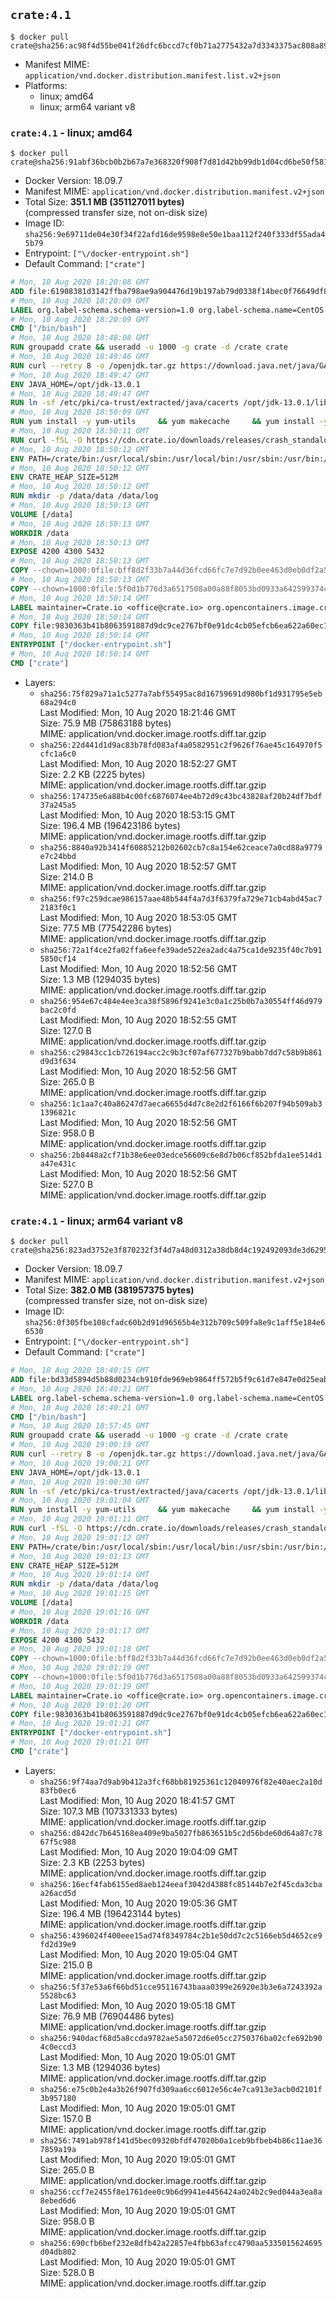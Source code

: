 ## `crate:4.1`

```console
$ docker pull crate@sha256:ac98f4d55be041f26dfc6bccd7cf0b71a2775432a7d3343375ac808a89ce08f7
```

-	Manifest MIME: `application/vnd.docker.distribution.manifest.list.v2+json`
-	Platforms:
	-	linux; amd64
	-	linux; arm64 variant v8

### `crate:4.1` - linux; amd64

```console
$ docker pull crate@sha256:91abf36bcb0b2b67a7e368320f908f7d81d42bb99db1d04cd6be50f581239bb1
```

-	Docker Version: 18.09.7
-	Manifest MIME: `application/vnd.docker.distribution.manifest.v2+json`
-	Total Size: **351.1 MB (351127011 bytes)**  
	(compressed transfer size, not on-disk size)
-	Image ID: `sha256:9e69711de04e30f34f22afd16de9598e8e50e1baa112f240f333df55ada45b79`
-	Entrypoint: `["\/docker-entrypoint.sh"]`
-	Default Command: `["crate"]`

```dockerfile
# Mon, 10 Aug 2020 18:20:08 GMT
ADD file:61908381d3142ffba798ae9a904476d19b197ab79d0338f14bec0f76649df8d4 in / 
# Mon, 10 Aug 2020 18:20:09 GMT
LABEL org.label-schema.schema-version=1.0 org.label-schema.name=CentOS Base Image org.label-schema.vendor=CentOS org.label-schema.license=GPLv2 org.label-schema.build-date=20200809 org.opencontainers.image.title=CentOS Base Image org.opencontainers.image.vendor=CentOS org.opencontainers.image.licenses=GPL-2.0-only org.opencontainers.image.created=2020-08-09 00:00:00+01:00
# Mon, 10 Aug 2020 18:20:09 GMT
CMD ["/bin/bash"]
# Mon, 10 Aug 2020 18:48:08 GMT
RUN groupadd crate && useradd -u 1000 -g crate -d /crate crate
# Mon, 10 Aug 2020 18:49:46 GMT
RUN curl --retry 8 -o /openjdk.tar.gz https://download.java.net/java/GA/jdk13.0.1/cec27d702aa74d5a8630c65ae61e4305/9/GPL/openjdk-13.0.1_linux-x64_bin.tar.gz     && echo "2e01716546395694d3fad54c9b36d1cd46c5894c06f72d156772efbcf4b41335 */openjdk.tar.gz" | sha256sum -c -     && tar -C /opt -zxf /openjdk.tar.gz     && rm /openjdk.tar.gz
# Mon, 10 Aug 2020 18:49:47 GMT
ENV JAVA_HOME=/opt/jdk-13.0.1
# Mon, 10 Aug 2020 18:49:47 GMT
RUN ln -sf /etc/pki/ca-trust/extracted/java/cacerts /opt/jdk-13.0.1/lib/security/cacerts
# Mon, 10 Aug 2020 18:50:09 GMT
RUN yum install -y yum-utils     && yum makecache     && yum install -y python36 openssl     && yum clean all     && rm -rf /var/cache/yum     && curl -fSL -O https://cdn.crate.io/downloads/releases/crate-4.1.8.tar.gz     && curl -fSL -O https://cdn.crate.io/downloads/releases/crate-4.1.8.tar.gz.asc     && export GNUPGHOME="$(mktemp -d)"     && gpg --keyserver hkp://keyserver.ubuntu.com:80 --recv-keys 90C23FC6585BC0717F8FBFC37FAAE51A06F6EAEB     && gpg --batch --verify crate-4.1.8.tar.gz.asc crate-4.1.8.tar.gz     && rm -rf "$GNUPGHOME" crate-4.1.8.tar.gz.asc     && tar -xf crate-4.1.8.tar.gz -C /crate --strip-components=1     && rm crate-4.1.8.tar.gz     && ln -sf /usr/bin/python3.6 /usr/bin/python3
# Mon, 10 Aug 2020 18:50:11 GMT
RUN curl -fSL -O https://cdn.crate.io/downloads/releases/crash_standalone_0.24.2     && curl -fSL -O https://cdn.crate.io/downloads/releases/crash_standalone_0.24.2.asc     && export GNUPGHOME="$(mktemp -d)"     && gpg --keyserver hkp://keyserver.ubuntu.com:80 --recv-keys 90C23FC6585BC0717F8FBFC37FAAE51A06F6EAEB     && gpg --batch --verify crash_standalone_0.24.2.asc crash_standalone_0.24.2     && rm -rf "$GNUPGHOME" crash_standalone_0.24.2.asc     && mv crash_standalone_0.24.2 /usr/local/bin/crash     && chmod +x /usr/local/bin/crash
# Mon, 10 Aug 2020 18:50:12 GMT
ENV PATH=/crate/bin:/usr/local/sbin:/usr/local/bin:/usr/sbin:/usr/bin:/sbin:/bin
# Mon, 10 Aug 2020 18:50:12 GMT
ENV CRATE_HEAP_SIZE=512M
# Mon, 10 Aug 2020 18:50:12 GMT
RUN mkdir -p /data/data /data/log
# Mon, 10 Aug 2020 18:50:13 GMT
VOLUME [/data]
# Mon, 10 Aug 2020 18:50:13 GMT
WORKDIR /data
# Mon, 10 Aug 2020 18:50:13 GMT
EXPOSE 4200 4300 5432
# Mon, 10 Aug 2020 18:50:13 GMT
COPY --chown=1000:0file:bff8d2f33b7a44d36fcd66fc7e7d92b0ee463d0eb0df2a56e42511d4f1b3e9b2 in /crate/config/crate.yml 
# Mon, 10 Aug 2020 18:50:13 GMT
COPY --chown=1000:0file:5f0d1b776d3a6517508a00a88f8053bd0933a642599374c9dff00dc3b632fd09 in /crate/config/log4j2.properties 
# Mon, 10 Aug 2020 18:50:14 GMT
LABEL maintainer=Crate.io <office@crate.io> org.opencontainers.image.created=2020-07-07T09:24:31.760994 org.opencontainers.image.title=crate org.opencontainers.image.description=CrateDB is a distributed SQL database handles massive amounts of machine data in real-time. org.opencontainers.image.url=https://crate.io/products/cratedb/ org.opencontainers.image.source=https://github.com/crate/docker-crate org.opencontainers.image.vendor=Crate.io org.opencontainers.image.version=4.1.8
# Mon, 10 Aug 2020 18:50:14 GMT
COPY file:9830363b41b8063591887d9dc9ce2767bf0e91dc4cb05efcb6ea622a60ec15e3 in / 
# Mon, 10 Aug 2020 18:50:14 GMT
ENTRYPOINT ["/docker-entrypoint.sh"]
# Mon, 10 Aug 2020 18:50:14 GMT
CMD ["crate"]
```

-	Layers:
	-	`sha256:75f829a71a1c5277a7abf55495ac8d16759691d980bf1d931795e5eb68a294c0`  
		Last Modified: Mon, 10 Aug 2020 18:21:46 GMT  
		Size: 75.9 MB (75863188 bytes)  
		MIME: application/vnd.docker.image.rootfs.diff.tar.gzip
	-	`sha256:22d441d1d9ac83b78fd083af4a0582951c2f9626f76ae45c164970f5cfc1a6c0`  
		Last Modified: Mon, 10 Aug 2020 18:52:27 GMT  
		Size: 2.2 KB (2225 bytes)  
		MIME: application/vnd.docker.image.rootfs.diff.tar.gzip
	-	`sha256:174735e6a88b4c00fc6876074ee4b72d9c43bc43828af20b24df7bdf37a245a5`  
		Last Modified: Mon, 10 Aug 2020 18:53:15 GMT  
		Size: 196.4 MB (196423186 bytes)  
		MIME: application/vnd.docker.image.rootfs.diff.tar.gzip
	-	`sha256:8840a92b3414f60885212b02602cb7c8a154e62ceace7a0cd88a9779e7c24bbd`  
		Last Modified: Mon, 10 Aug 2020 18:52:57 GMT  
		Size: 214.0 B  
		MIME: application/vnd.docker.image.rootfs.diff.tar.gzip
	-	`sha256:f97c259dcae986157aae48b544f4a7d3f6379fa729e71cb4abd45ac72183f0c1`  
		Last Modified: Mon, 10 Aug 2020 18:53:05 GMT  
		Size: 77.5 MB (77542286 bytes)  
		MIME: application/vnd.docker.image.rootfs.diff.tar.gzip
	-	`sha256:72a1f4ce2fa02ffa6eefe39ade522ea2adc4a75ca1de9235f40c7b915850cf14`  
		Last Modified: Mon, 10 Aug 2020 18:52:56 GMT  
		Size: 1.3 MB (1294035 bytes)  
		MIME: application/vnd.docker.image.rootfs.diff.tar.gzip
	-	`sha256:954e67c484e4ee3ca38f5896f9241e3c0a1c25b0b7a30554ff46d979bac2c0fd`  
		Last Modified: Mon, 10 Aug 2020 18:52:55 GMT  
		Size: 127.0 B  
		MIME: application/vnd.docker.image.rootfs.diff.tar.gzip
	-	`sha256:c29843cc1cb726194acc2c9b3cf07af677327b9babb7dd7c58b9b861d9d3f634`  
		Last Modified: Mon, 10 Aug 2020 18:52:56 GMT  
		Size: 265.0 B  
		MIME: application/vnd.docker.image.rootfs.diff.tar.gzip
	-	`sha256:1c1aa7c40a86247d7aeca6655d4d7c8e2d2f6166f6b207f94b509ab31396821c`  
		Last Modified: Mon, 10 Aug 2020 18:52:56 GMT  
		Size: 958.0 B  
		MIME: application/vnd.docker.image.rootfs.diff.tar.gzip
	-	`sha256:2b8448a2cf71b38e6ee03edce56609c6e8d7b06cf852bfda1ee514d1a47e431c`  
		Last Modified: Mon, 10 Aug 2020 18:52:56 GMT  
		Size: 527.0 B  
		MIME: application/vnd.docker.image.rootfs.diff.tar.gzip

### `crate:4.1` - linux; arm64 variant v8

```console
$ docker pull crate@sha256:823ad3752e3f870232f3f4d7a48d0312a38db8d4c192492093de3d6295ff4604
```

-	Docker Version: 18.09.7
-	Manifest MIME: `application/vnd.docker.distribution.manifest.v2+json`
-	Total Size: **382.0 MB (381957375 bytes)**  
	(compressed transfer size, not on-disk size)
-	Image ID: `sha256:0f305fbe108cfadc60b2d91d96565b4e312b709c509fa8e9c1aff5e184e66530`
-	Entrypoint: `["\/docker-entrypoint.sh"]`
-	Default Command: `["crate"]`

```dockerfile
# Mon, 10 Aug 2020 18:40:15 GMT
ADD file:bd33d5894d5b88d0234cb910fde969eb9864ff572b5f9c61d7e847e0d25eab07 in / 
# Mon, 10 Aug 2020 18:40:21 GMT
LABEL org.label-schema.schema-version=1.0 org.label-schema.name=CentOS Base Image org.label-schema.vendor=CentOS org.label-schema.license=GPLv2 org.label-schema.build-date=20200809 org.opencontainers.image.title=CentOS Base Image org.opencontainers.image.vendor=CentOS org.opencontainers.image.licenses=GPL-2.0-only org.opencontainers.image.created=2020-08-09 00:00:00+01:00
# Mon, 10 Aug 2020 18:40:21 GMT
CMD ["/bin/bash"]
# Mon, 10 Aug 2020 18:57:45 GMT
RUN groupadd crate && useradd -u 1000 -g crate -d /crate crate
# Mon, 10 Aug 2020 19:00:19 GMT
RUN curl --retry 8 -o /openjdk.tar.gz https://download.java.net/java/GA/jdk13.0.1/cec27d702aa74d5a8630c65ae61e4305/9/GPL/openjdk-13.0.1_linux-x64_bin.tar.gz     && echo "2e01716546395694d3fad54c9b36d1cd46c5894c06f72d156772efbcf4b41335 */openjdk.tar.gz" | sha256sum -c -     && tar -C /opt -zxf /openjdk.tar.gz     && rm /openjdk.tar.gz
# Mon, 10 Aug 2020 19:00:21 GMT
ENV JAVA_HOME=/opt/jdk-13.0.1
# Mon, 10 Aug 2020 19:00:30 GMT
RUN ln -sf /etc/pki/ca-trust/extracted/java/cacerts /opt/jdk-13.0.1/lib/security/cacerts
# Mon, 10 Aug 2020 19:01:04 GMT
RUN yum install -y yum-utils     && yum makecache     && yum install -y python36 openssl     && yum clean all     && rm -rf /var/cache/yum     && curl -fSL -O https://cdn.crate.io/downloads/releases/crate-4.1.8.tar.gz     && curl -fSL -O https://cdn.crate.io/downloads/releases/crate-4.1.8.tar.gz.asc     && export GNUPGHOME="$(mktemp -d)"     && gpg --keyserver hkp://keyserver.ubuntu.com:80 --recv-keys 90C23FC6585BC0717F8FBFC37FAAE51A06F6EAEB     && gpg --batch --verify crate-4.1.8.tar.gz.asc crate-4.1.8.tar.gz     && rm -rf "$GNUPGHOME" crate-4.1.8.tar.gz.asc     && tar -xf crate-4.1.8.tar.gz -C /crate --strip-components=1     && rm crate-4.1.8.tar.gz     && ln -sf /usr/bin/python3.6 /usr/bin/python3
# Mon, 10 Aug 2020 19:01:11 GMT
RUN curl -fSL -O https://cdn.crate.io/downloads/releases/crash_standalone_0.24.2     && curl -fSL -O https://cdn.crate.io/downloads/releases/crash_standalone_0.24.2.asc     && export GNUPGHOME="$(mktemp -d)"     && gpg --keyserver hkp://keyserver.ubuntu.com:80 --recv-keys 90C23FC6585BC0717F8FBFC37FAAE51A06F6EAEB     && gpg --batch --verify crash_standalone_0.24.2.asc crash_standalone_0.24.2     && rm -rf "$GNUPGHOME" crash_standalone_0.24.2.asc     && mv crash_standalone_0.24.2 /usr/local/bin/crash     && chmod +x /usr/local/bin/crash
# Mon, 10 Aug 2020 19:01:12 GMT
ENV PATH=/crate/bin:/usr/local/sbin:/usr/local/bin:/usr/sbin:/usr/bin:/sbin:/bin
# Mon, 10 Aug 2020 19:01:13 GMT
ENV CRATE_HEAP_SIZE=512M
# Mon, 10 Aug 2020 19:01:14 GMT
RUN mkdir -p /data/data /data/log
# Mon, 10 Aug 2020 19:01:15 GMT
VOLUME [/data]
# Mon, 10 Aug 2020 19:01:16 GMT
WORKDIR /data
# Mon, 10 Aug 2020 19:01:17 GMT
EXPOSE 4200 4300 5432
# Mon, 10 Aug 2020 19:01:18 GMT
COPY --chown=1000:0file:bff8d2f33b7a44d36fcd66fc7e7d92b0ee463d0eb0df2a56e42511d4f1b3e9b2 in /crate/config/crate.yml 
# Mon, 10 Aug 2020 19:01:19 GMT
COPY --chown=1000:0file:5f0d1b776d3a6517508a00a88f8053bd0933a642599374c9dff00dc3b632fd09 in /crate/config/log4j2.properties 
# Mon, 10 Aug 2020 19:01:19 GMT
LABEL maintainer=Crate.io <office@crate.io> org.opencontainers.image.created=2020-07-07T09:24:31.760994 org.opencontainers.image.title=crate org.opencontainers.image.description=CrateDB is a distributed SQL database handles massive amounts of machine data in real-time. org.opencontainers.image.url=https://crate.io/products/cratedb/ org.opencontainers.image.source=https://github.com/crate/docker-crate org.opencontainers.image.vendor=Crate.io org.opencontainers.image.version=4.1.8
# Mon, 10 Aug 2020 19:01:20 GMT
COPY file:9830363b41b8063591887d9dc9ce2767bf0e91dc4cb05efcb6ea622a60ec15e3 in / 
# Mon, 10 Aug 2020 19:01:21 GMT
ENTRYPOINT ["/docker-entrypoint.sh"]
# Mon, 10 Aug 2020 19:01:21 GMT
CMD ["crate"]
```

-	Layers:
	-	`sha256:9f74aa7d9ab9b412a3fcf68bb81925361c12040976f82e40aec2a10d83fb0ec6`  
		Last Modified: Mon, 10 Aug 2020 18:41:57 GMT  
		Size: 107.3 MB (107331333 bytes)  
		MIME: application/vnd.docker.image.rootfs.diff.tar.gzip
	-	`sha256:d842dc7b645168ea409e9ba5027fb863651b5c2d56bde60d64a87c7867f5c988`  
		Last Modified: Mon, 10 Aug 2020 19:04:09 GMT  
		Size: 2.3 KB (2253 bytes)  
		MIME: application/vnd.docker.image.rootfs.diff.tar.gzip
	-	`sha256:16ecf4fab6155ed8aeb124eeaf3042d4388fc85144b7e2f45cda3cbaa26acd5d`  
		Last Modified: Mon, 10 Aug 2020 19:05:36 GMT  
		Size: 196.4 MB (196423144 bytes)  
		MIME: application/vnd.docker.image.rootfs.diff.tar.gzip
	-	`sha256:4396024f400eee15ad74f8349784c2b1e50dd7c2c5166eb5d4652ce9fd2d39e9`  
		Last Modified: Mon, 10 Aug 2020 19:05:04 GMT  
		Size: 215.0 B  
		MIME: application/vnd.docker.image.rootfs.diff.tar.gzip
	-	`sha256:5f37e53a6f66bd51cce95116743baaa0399e26920e3b3e6a7243392a5528bc63`  
		Last Modified: Mon, 10 Aug 2020 19:05:18 GMT  
		Size: 76.9 MB (76904486 bytes)  
		MIME: application/vnd.docker.image.rootfs.diff.tar.gzip
	-	`sha256:940dacf68d5a8ccda9782ae5a5072d6e05cc2750376ba02cfe692b904c0eccd3`  
		Last Modified: Mon, 10 Aug 2020 19:05:01 GMT  
		Size: 1.3 MB (1294036 bytes)  
		MIME: application/vnd.docker.image.rootfs.diff.tar.gzip
	-	`sha256:e75c0b2e4a3b26f907fd309aa6cc6012e56c4e7ca913e3acb0d2101f3b957180`  
		Last Modified: Mon, 10 Aug 2020 19:05:01 GMT  
		Size: 157.0 B  
		MIME: application/vnd.docker.image.rootfs.diff.tar.gzip
	-	`sha256:7491ab978f141d5bec09320bfdf47020b0a1ceb9bfbeb4b86c11ae367859a19a`  
		Last Modified: Mon, 10 Aug 2020 19:05:01 GMT  
		Size: 265.0 B  
		MIME: application/vnd.docker.image.rootfs.diff.tar.gzip
	-	`sha256:ccf7e2455f8e1761dee0c9b6d9941e4456424a024b2c9ed044a3ea8a8ebed6d6`  
		Last Modified: Mon, 10 Aug 2020 19:05:01 GMT  
		Size: 958.0 B  
		MIME: application/vnd.docker.image.rootfs.diff.tar.gzip
	-	`sha256:690cfb6bef232e8dfb42a22857e4fbb63afcc4790aa5335015624695d04db802`  
		Last Modified: Mon, 10 Aug 2020 19:05:01 GMT  
		Size: 528.0 B  
		MIME: application/vnd.docker.image.rootfs.diff.tar.gzip
